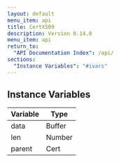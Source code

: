 ```yaml
---
layout: default
menu_item: api
title: CertX509
description: Version 0.14.0
menu_item: api
return_to:
  "API Documentation Index": /api/
sections:
  "Instance Variables": "#ivars"
---
```


## <a name="ivars"></a>Instance Variables

| Variable | Type |
| --- | --- |
| <a name="data"></a>data | Buffer |
| <a name="len"></a>len | Number |
| <a name="parent"></a>parent | Cert |

